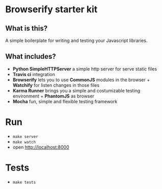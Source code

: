 # Browserify starter kit

## What is this?
A simple boilerplate for writing and testing your Javascript libraries.

## What includes?

* **Python SimpleHTTPServer** a simple http server for serve static files
* **Travis ci** integration
* **Browserify** lets you to use **CommonJS** modules in the browser + **Watchify** for listen changes in those files
* **Karma Runner** brings you a simple and costumizable testing environment + **PhantomJS** as browser
* **Mocha** fun, simple and flexible testing framework

# Run
* `make server`
* `make watch`
* open [http://localhost:8000](http://localhost:8000)

# Tests
* `make tests`